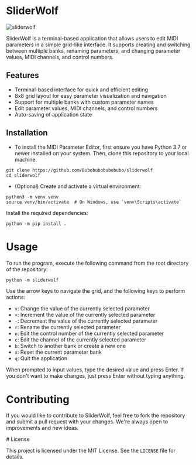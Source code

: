 # SliderWolf

![sliderwolf](sliderfolf_picture.png)

SliderWolf is a terminal-based application that allows users to edit MIDI parameters in a simple grid-like interface. It supports creating and switching between multiple banks, renaming parameters, and changing parameter values, MIDI channels, and control numbers.

## Features
- Terminal-based interface for quick and efficient editing
- 8x8 grid layout for easy parameter visualization and navigation
- Support for multiple banks with custom parameter names
- Edit parameter values, MIDI channels, and control numbers
- Auto-saving of application state

## Installation

- To install the MIDI Parameter Editor, first ensure you have Python 3.7 or newer installed on your system. Then, clone this repository to your local machine:

```shell
git clone https://github.com/Bubobubobubobubo/sliderwolf
cd sliderwolf
```

- (Optional) Create and activate a virtual environment:

```shell
python3 -m venv venv
source venv/bin/activate  # On Windows, use `venv\Scripts\activate`
```

Install the required dependencies:

```shell
python -m pip install .
```

# Usage


To run the program, execute the following command from the root directory of the repository:

```shell
python -m sliderwolf
```

Use the arrow keys to navigate the grid, and the following keys to perform actions:

- `v`: Change the value of the currently selected parameter
- `+`: Increment the value of the currently selected parameter
- `-`: Decrement the value of the currently selected parameter
- `r`: Rename the currently selected parameter
- `n`: Edit the control number of the currently selected parameter
- `c`: Edit the channel of the currently selected parameter
- `b`: Switch to another bank or create a new one
- `x`: Reset the current parameter bank
- `q`: Quit the application

When prompted to input values, type the desired value and press Enter. If you don't want to make changes, just press Enter without typing anything.

# Contributing

If you would like to contribute to SliderWolf, feel free to fork the repository and submit a pull request with your changes. We're always open to improvements and new ideas.

# License

This project is licensed under the MIT License. See the `LICENSE` file for details.
